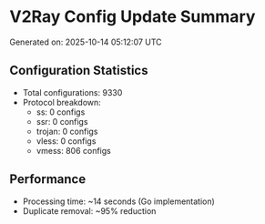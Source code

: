 # V2Ray Config Update Summary
Generated on: 2025-10-14 05:12:07 UTC

## Configuration Statistics
- Total configurations: 9330
- Protocol breakdown:
  - ss: 0 configs
  - ssr: 0 configs
  - trojan: 0 configs
  - vless: 0 configs
  - vmess: 806 configs

## Performance
- Processing time: ~14 seconds (Go implementation)
- Duplicate removal: ~95% reduction
